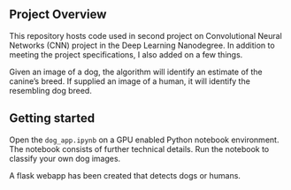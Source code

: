 ## Project Overview

This repository hosts code used in second project on Convolutional Neural Networks (CNN) project in the Deep Learning Nanodegree. In addition to meeting the project specifications, I also added on a few things. 

Given an image of a dog, the algorithm will identify an estimate of the canine’s breed.  If supplied an image of a human, it will identify the resembling dog breed.  

## Getting started
Open the `dog_app.ipynb` on a GPU enabled Python notebook environment. The notebook consists of further technical details. Run the notebook to classify your own dog images.

A flask webapp has been created that detects dogs or humans.
